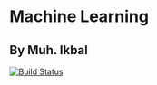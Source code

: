 # Machine Learning
## By Muh. Ikbal

[![Build Status](https://travis-ci.org/joemccann/dillinger.svg?branch=master)](https://travis-ci.org/joemccann/dillinger)
